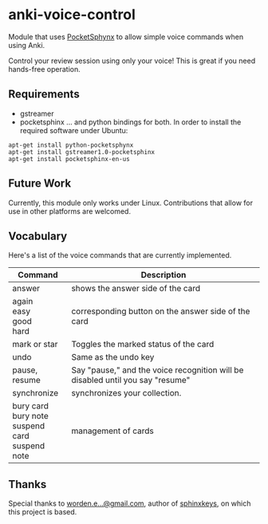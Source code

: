 # anki-voice-control #
Module that uses [PocketSphynx](http://sourceforge.net/projects/cmusphinx/) to
allow simple voice commands when using Anki.

Control your review session using only your voice! This is great if you need
hands-free operation.

## Requirements ##

* gstreamer 
* pocketsphinx
... and python bindings for both.
In order to install the required software under Ubuntu:

`apt-get install python-pocketsphynx`<br>
`apt-get install gstreamer1.0-pocketsphinx`<br>
`apt-get install pocketsphinx-en-us`

## Future Work ##
Currently, this module only works under Linux. Contributions
that allow for use in other platforms are welcomed.

## Vocabulary ##
Here's a list of the voice commands that are currently implemented.

Command | Description
--------|-------------
answer | shows the answer side of the card
again<br>easy<br>good<br>hard | corresponding button on the answer side of the card
mark or star | Toggles the marked status of the card
undo | Same as the undo key
pause, resume | Say "pause," and the voice recognition will be disabled until you say "resume"
synchronize | synchronizes your collection.
bury card<br>bury note<br>suspend card<br>suspend note | management of cards

## Thanks ##
Special thanks to  worden.e...@gmail.com, author of
[sphinxkeys](https://code.google.com/p/sphinxkeys/), on which this project is
based.

